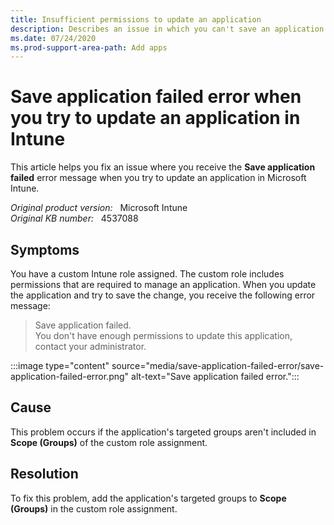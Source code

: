 ```yaml
---
title: Insufficient permissions to update an application
description: Describes an issue in which you can't save an application in Intune when you have a custom Intune role assigned. Provides a resolution.
ms.date: 07/24/2020
ms.prod-support-area-path: Add apps
---
```

# Save application failed error when you try to update an application in Intune

This article helps you fix an issue where you receive the **Save application failed** error message when you try to update an application in Microsoft Intune.

_Original product version:_ &nbsp; Microsoft Intune  
_Original KB number:_ &nbsp; 4537088

## Symptoms

You have a custom Intune role assigned. The custom role includes permissions that are required to manage an application. When you update the application and try to save the change, you receive the following error message:

> Save application failed.  
> You don't have enough permissions to update this application, contact your administrator.

:::image type="content" source="media/save-application-failed-error/save-application-failed-error.png" alt-text="Save application failed error.":::

## Cause

This problem occurs if the application's targeted groups aren't included in **Scope (Groups)** of the custom role assignment.

## Resolution

To fix this problem, add the application's targeted groups to **Scope (Groups)** in the custom role assignment.
